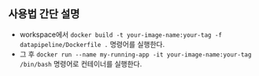 ## 사용법 간단 설명

- workspace에서 `docker build -t your-image-name:your-tag -f datapipeline/Dockerfile .` 명령어를 실행한다.
- 그 후 `docker run --name my-running-app -it your-image-name:your-tag /bin/bash` 명령어로 컨테이너를 실행한다.